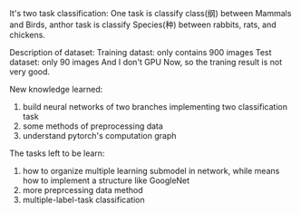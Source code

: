 It's two task classification:
One task is classify class(纲) between Mammals and Birds, anthor task is classify Species(种) between rabbits, rats, and chickens.

Description of dataset:
Training datast: only contains 900 images
Test dataset: only 90 images
And I don't GPU Now, so the traning result is not very good.


New knowledge learned: 
1. build neural networks of two branches implementing two classification task
2. some methods of preprocessing data 
3. understand pytorch's computation graph 

The tasks left to be learn:
1. how to organize multiple learning submodel in network, while means how to implement a structure like GoogleNet
2. more preprcessing data method
3. multiple-label-task classification
